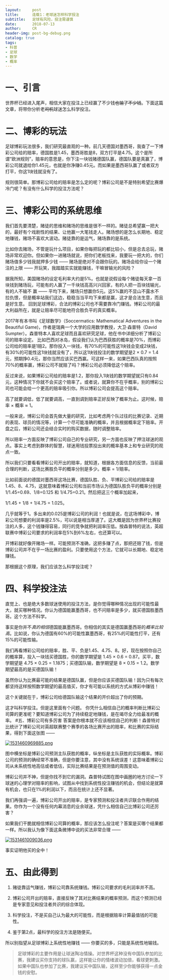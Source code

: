 ```yaml
---
layout:     post
title:      连载1：老球迷怎样科学投注
subtitle:   足球有风险，投注需谨慎
date:       2018-07-13
author:     CR
header-img: post-bg-debug.png
catalog: true
tags:
- 科普
- 足球
- 数学
- 概率
---
```

# 一、引言
世界杯已经进入尾声，相信大家在投注上已经赢了不少钱~~也输了不少钱~~。下面这篇文章，将带你分析老~~司机~~球迷怎么科学投注。

# 二、博彩的玩法
足球博彩玩法很多，我们研究最直观的一种。前几天德国对墨西哥，我查了一下博彩公司给的赔率，德国胜是1.45，墨西哥胜是8，双方打平是4.75。这个是所谓“欧洲规则”，赔率的意思是，你下注一块钱赌德国队赢，德国队要是真赢了，博彩公司就退给你1.45元，也就是你净赚0.45元。而如果是墨西哥队赢了或者双方打平，你这1块钱就没有了。

规则很简单。那博彩公司给的赔率是怎么定的呢？博彩公司是不是特别希望比赛爆冷门呢？有没有什么科学的投注方法呢？

# 三、博彩公司的系统思维
我们首先要清楚，赌徒的思维和赌场的思维是很不一样的。赌徒总希望赢一把大的，最好有个戏剧性的结果、让他赢一大笔钱走人。赌场想的是怎么长期地、稳定地赚钱，赌场不喜欢大波动。赌徒靠的是运气，赌场靠的是系统。

比如你去赌场，不管是玩什么项目，如果你每把玩的都比较小，但是总去总玩，赌场非常欢迎你。但如果你一进赌场就说，把你们老板找来，我要玩一把大的，你们赌场值多少钱我就押多少钱 —— 赌场是绝对不会跟你玩的。赌场会给你设一个赌注的上限 —— 开玩笑，我踏踏实实就能赚钱，干嘛冒输光的风险？

据我所知，美国赌场的设定毛利率大约是5%。也就是说假设每个赌徒每天拿一百块钱到赌场玩，可能有的人赢了一千块钱高高兴兴回家，有的人把一百块钱输光，有的人不输不 赢 —— 平均下来，赌场只想赢你5元。这5%赢的不显山不露水不拉仇恨，但是概率站我们这边，稳稳当当平均下来都是赢，这才是合法生意，而且是好生意。
回到足球博彩，合法的博彩公司也不需要靠冷门赚钱。博彩公司的最大利益所在，就是让赔率尽可能地符合胜负平的真实概率。

2017年有本书叫《足球数学》（Soccermatics: Mathematical Adventures in the Beautiful Game)，作者是瑞典一个大学的应用数学教授，大卫·森普特（David Sumpter）。森普特本人喜欢足球而且喜欢研究足球，他在书中详细分析了博彩公司的赔率设定。
比如巴西对冰岛，假设我们认为巴西获胜的概率是70%，而博彩公司给的赔率是1赔2。那你投入一块钱，有70%的可能性这1块钱会变成2块钱，有30%的可能性这1块钱就没有了，所以这1块钱投注的数学期望是2 × 0.7 = 1.4元，预期挣0.4元，那你当然应该买巴西赢。可这样一来，如果巴西队真的按照70%的概率赢，博彩公司不就赔了吗？博彩公司必须降低这个赔率。

反过来说，如果博彩公司给的赔率是1.2，那你投入1块钱的数学期望就只有0.84元，这种情况下你就不会买这个赔率了。或者说，就算你不在乎概率，别的博彩公司也可能会给一个更高的赔率吸引你。所以博彩公司会提高这个赔率。

高了就要调低，低了就要调高，一直到调到赔率正好反映了概率为止。这时候，赔率 × 概率 ≈ 1。

一般来说，博彩公司会首先做大量的研究，比如考虑两个队过往的比赛记录、近期的表现、球员的情况等，计算一个尽可能准确的概率，并且根据概率定下赔率。开盘之后，博彩公司还会结合实时的购买数据，随时调整赔率。

所以赔率一方面反映了博彩公司自己的专业研究，另一方面也反映了押注球迷的观点。事实上考虑到群体的智慧，球迷用钱投票投出来的概率基本上和专业研究的观点一致。

所以我们只要看看博彩公司开出的赔率，就知道，根据各方面信息的反馈，当前最合理的判断，这场比赛胜负平的概率分别是多少。概率 = 1/赔率。

比如前面说的德国对墨西哥这场比赛，德国队胜、负、平博彩公司给的赔率是1.45、8、4.75，这就意味着博彩公司和当前市场认为德国队胜负平的概率分别是 1/1.45=0.69、1/8=0.125 和 1/4.75=0.21。然后把这三个概率加起来，

1/1.45 + 1/8 + 1/4.75 = 1.025。

几乎就等于1。多出来的0.025是博彩公司的利润！也就是说，在这场博彩中，博彩公司想要的利润率是2.5%，可以说是相当厚道了。这大概是因为世界杯比赛投注的人多，这个钱赚得容易，同行的竞争就把利润率压低。按森普特的说法，英超联赛中博彩公司要求的利润率在5%到6%左右，也还算可以。

开博彩就好像开赌场一样。可能预测不准确，这把多赚了点，那把还赔了钱，但是博彩公司并不在乎一场比赛的盈利。只要使用这个方法，它就可以长期地、稳定地赚钱。

那根据这个原理，我们应该怎么科学投注呢？
# 四、科学投注法
直觉上、也是绝大多数球迷使用的投注方法，是你觉得哪种情况出现的可能性最大，就买哪种情况。你认为德国能赢墨西哥，也不问赔率是多少，就买德国胜墨西哥。这个方法不科学。

事实是你并不*真的相信*德国能赢墨西哥。你相信的其实是德国赢墨西哥的*概率比较高*。比如说，你认为德国有60%的可能性赢墨西哥，有25%的可能性打平，还有15%的可能性输。

我们再看博彩公司给的赔率，胜、平、负是1.45、4.75、8。好，现在按照你自己的概率算，投入一块钱买德国胜，你的数学期望是 1.45 × 0.6 = 0.87。买平，数学期望是 4.75 × 0.25 = 1.1875；买德国队输，数学期望是 8 × 0.15 = 1.2。数学期望最高的是买德国队输！

虽然你认为比赛最可能的结果是德国队赢，但是你应该买德国队输！因为只有每次都坚持这样按照数学期望的最高值买，你才有可能以系统的方式从博彩中赚钱！

这个关键就在于，博彩公司给德国队输这个结果的开价超出了你的预期。


这才叫科学投注。但是这里面有个问题。
你凭什么相信自己的概率判断比博彩公司算的更准呢？要知道博彩公司为了持续稳定地赚钱，是在竭尽全力给最准的概率。
#五、博彩公司有多厉害
答案是你根本就不应该相信自己的判断！森普特对比统计了博彩公司对英超联赛整个赛季的各场比赛开出的赔率，和比赛的实际结果，得到下面这张图 ——

[![1531460969885.png](https://i.loli.net/2018/07/13/5b483dfa3100a.png)](https://i.loli.net/2018/07/13/5b483dfa3100a.png)

图中横坐标是博彩公司预测主队获胜的概率，纵坐标是主队获胜的实际概率。博彩公司的预测的确经常不准确，但是你要注意，其中没有系统误差！这意味着博彩公司从未系统性地高估或者低估，实际比赛结果是在预测值的周围变动。

博彩公司并不神，但是你找不到它的漏洞。森普特试图在图中画圈的地方讨论一下球迷的心理学对赔率的影响，试图从中找到系统性投注赚钱的机会，但结论是就算有机会，也只在1%的利润以下，而且在统计上还不显著。

我们再强调一遍，博彩公司开出的赔率，是专家预测和投注者共识联合作用的结果。你作为一个没有任何内幕消息的业余球迷，凭什么相信自己比博彩公司还厉害？

如果我们干脆就相信博彩公司算的概率，那应该怎么投注呢？答案是买哪个结果都一样。所以我认为像下面这条微博中说的买法非常合理 ——

[![1531461009036.png](https://i.loli.net/2018/07/13/5b483e3b6fc96.png)](https://i.loli.net/2018/07/13/5b483e3b6fc96.png)

事实证明他买的全中！
# 五、由此得到
1. 赌徒靠运气赚钱，博彩公司靠系统赚钱。博彩公司要求的毛利润率并不高。

2. 博彩公司开出的赔率，直接反映了其对比赛结果的概率预测，而这个预测已经是专家意见和投注者共识的综合体现。

3. 科学投注，不是买自己认为最大的可能性，而是根据赔率计算最值钱的可能性。

4. 鉴于第2点，最科学的投注方法是随便买。

所以别指望从足球博彩上系统性地赚钱 —— 你要买的多，只能是系统性地输钱。

>  足球博彩的主要作用是让球迷陶冶情操。对世界杯这种没有中国队参加的比赛，我建议买你支持的球队赢，这样能让你的情绪波动加倍，看球更刺激。如果中国队也参加了比赛，我建议买中国队输，这样至少你能够获得一点金钱的安慰。
